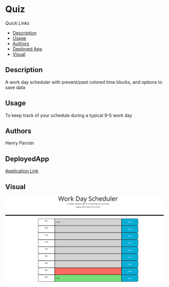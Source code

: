 # Quiz
*Quick Links*
- [Description](#Description)
- [Usage](#Usage)
- [Authors](#Authors)
- [Deployed App](#DeployedApp)
- [Visual](#Visual1)

## Description
A work day scheduler with present/past colored time blocks, and options to save data

## Usage
To keep track of your schedule during a typical 9-5 work day
## Authors
Henry Parrish

## DeployedApp
[Application Link](https://henryp23.github.io/WorkDayScheduler/)

## Visual
![ScreenShot](WorkDayImg.PNG)




